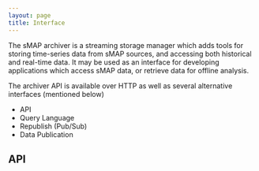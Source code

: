 ```yaml
---
layout: page
title: Interface
---
```


The sMAP archiver is a streaming storage manager which adds tools for storing
time-series data from sMAP sources, and accessing both historical and real-time
data. It may be used as an interface for developing applications which access
sMAP data, or retrieve data for offline analysis.

The archiver API is available over HTTP as well as several alternative
interfaces (mentioned below)

* API
* Query Language
* Republish (Pub/Sub)
* Data Publication

## <a name="API"></a>API


